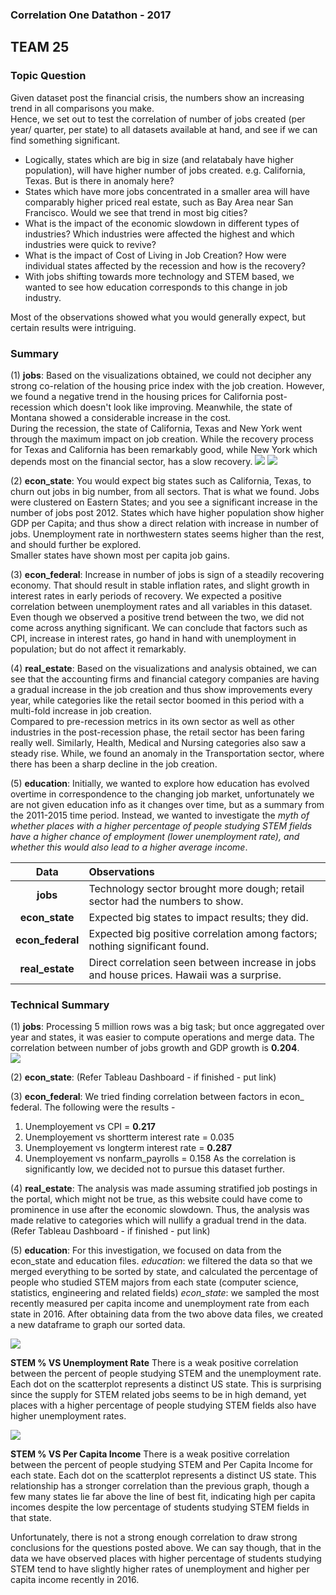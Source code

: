 ### Correlation One Datathon - 2017
## TEAM 25

### Topic Question  
Given dataset post the financial crisis, the numbers show an increasing trend in all comparisons you make.  
Hence, we set out to test the correlation of number of jobs created (per year/ quarter, per state) to all datasets available at hand, and see if we can find something significant.

* Logically, states which are big in size (and relatabaly have higher population), will have higher number of jobs created. e.g. California, Texas. But is there in anomaly here?
* States which have more jobs concentrated in a smaller area will have comparably higher priced real estate, such as Bay Area near San Francisco. Would we see that trend in most big cities?
* What is the impact of the economic slowdown in different types of industries? Which industries were affected the highest and which industries were quick to revive?
* What is the impact of Cost of Living in Job Creation? How were individual states affected by the recession and how is the recovery?
* With jobs shifting towards more technology and STEM based, we wanted to see how education corresponds to this change in job industry.

Most of the observations showed what you would generally expect, but certain results were intriguing.

### Summary  
(1) **jobs**:
Based on the visualizations obtained, we could not decipher any strong co-relation of the housing price index with the job creation. However, we found a negative trend in the housing prices for California post-recession which doesn't look like improving. Meanwhile, the state of Montana showed a considerable increase in the cost.  
During the recession, the state of California, Texas and New York went through the maximum impact on job creation. While the recovery process for Texas and California has been remarkably good, while New York which depends most on the financial sector, has a slow recovery.
![](A1.png)
![](A2.png)

(2) **econ_state**:
You would expect big states such as California, Texas, to churn out jobs in big number, from all sectors. That is what we found.
Jobs were clustered on Eastern States; and you see a significant increase in the number of jobs post 2012.
States which have higher population show higher GDP per Capita; and thus show a direct relation with increase in number of jobs. Unemployment rate in northwestern states seems higher than the rest, and should further be explored.  
Smaller states have shown most per capita job gains.

(3) **econ_federal**:
Increase in number of jobs is sign of a steadily recovering economy. That should result in stable inflation rates, and slight growth in interest rates in early periods of recovery.
We expected a positive correlation between unemployment rates and all variables in this dataset. Even though we observed a positive trend between the two, we did not come across anything significant. We can conclude that factors such as CPI, increase in interest rates, go hand in hand with unemployment in population; but do not affect it remarkably.

(4) **real_estate**:
Based on the visualizations and analysis obtained, we can see that the accounting firms and financial category companies are having a gradual increase in the job creation and thus show improvements every year, while categories like the retail sector boomed in this period with a multi-fold increase in job creation.  
Compared to pre-recession metrics in its own sector as well as other industries in the post-recession phase, the retail sector has been faring really well. Similarly, Health, Medical and Nursing categories also saw a steady rise. While, we found an anomaly in the Transportation sector, where there has been a sharp decline in the job creation.  

(5) **education**:
Initially, we wanted to explore how education has evolved overtime in correspondence to the changing job market, unfortunately we are not given education info as it changes over time, but as a summary from the 2011-2015 time period.
Instead, we wanted to investigate the *myth of whether places with a higher percentage of people studying STEM fields have a higher chance of employment (lower unemployment rate), and whether this would also lead to a higher average income*.

| Data | Observations |
|:---------:|:------------------|
| **jobs** | Technology sector brought more dough; retail sector had the numbers to show. |
| **econ_state** | Expected big states to impact results; they did. |
| **econ_federal** | Expected big positive correlation among factors; nothing significant found. |
| **real_estate** | Direct correlation seen between increase in jobs and house prices. Hawaii was a surprise. |

### Technical Summary  
(1) **jobs**:
Processing 5 million rows was a big task; but once aggregated over year and states, it was easier to compute operations and merge data.
The correlation between number of jobs growth and GDP growth is **0.204**.  
![](https://github.com/correlation-one-datathon-team-25/submission/blob/master/GDPgrowth%20VS%20job%20growth.png)

(2) **econ_state**:
(Refer Tableau Dashboard - if finished - put link)

(3) **econ_federal**:
We tried finding correlation between factors in econ_ federal. The following were the results - 
1. Unemployement vs CPI = **0.217**
2. Unemployement vs shortterm interest rate = 0.035
3. Unemployement vs longterm interest rate = **0.287**
4. Unemployement vs nonfarm_payrolls = 0.158
As the correlation is significantly low, we decided not to pursue this dataset further.

(4) **real_estate**:
The analysis was made assuming stratified job postings in the portal, which might not be true, as this website could have come to prominence in use after the economic slowdown. Thus, the analysis was made relative to categories which will nullify a gradual trend in the data.
(Refer Tableau Dashboard - if finished - put link)

(5) **education**:
For this investigation, we focused on data from the econ_state and education files.
*education*: we filtered the data so that we merged everything to be sorted by state, and calculated the percentage of people who studied STEM majors from each state (computer science, statistics, engineering and related fields)
*econ_state*: we sampled the most recently measured per capita income and unemployment rate from each state in 2016.
After obtaining data from the two above data files, we created a new dataframe to graph our sorted data. 

![](https://github.com/correlation-one-datathon-team-25/submission/blob/master/Rplot.png)

**STEM % VS Unemployment Rate**
There is a weak positive correlation between the percent of people studying STEM and the unemployment rate. Each dot on the scatterplot represents a distinct US state. This is surprising since the supply for STEM related jobs seems to be in high demand, yet places with a higher percentage of people studying STEM fields also have higher unemployment rates.  

![](https://github.com/correlation-one-datathon-team-25/submission/blob/master/Rplot01.png)

**STEM % VS Per Capita Income**
There is a weak positive correlation between the percent of people studying STEM and Per Capita Income for each state. Each dot on the scatterplot represents a distinct US state. This relationship has a stronger correlation than the previous graph, though a few many states lie far above the line of best fit, indicating high per capita incomes despite the low percentage of students studying STEM fields in that state. 

Unfortunately, there is not a strong enough correlation to draw strong conclusions for the questions posted above. We can say though, that in the data we have observed places with higher percentage of students studying STEM tend to have slightly higher rates of unemployment and higher per capita income recently in 2016.
